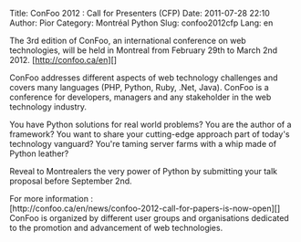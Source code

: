 Title: ConFoo 2012 : Call for Presenters (CFP)
Date: 2011-07-28 22:10
Author: Pior
Category: Montréal Python
Slug: confoo2012cfp
Lang: en

<!--:en-->

The 3rd edition of ConFoo, an international conference on web
technologies, will be held in Montreal from February 29th to March 2nd
2012. [http://confoo.ca/en][]

ConFoo addresses different aspects of web technology challenges and
covers many languages (PHP, Python, Ruby, .Net, Java). ConFoo is a
conference for developers, managers and any stakeholder in the web
technology industry.

You have Python solutions for real world problems? You are the author of
a framework? You want to share your cutting-edge approach part of
today's technology vanguard? You're taming server farms with a whip made
of Python leather?

Reveal to Montrealers the very power of Python by submitting your talk
proposal before September 2nd.

</p>

<div id="magicdomid1664">
For more information :

</div>
<div id="magicdomid1668">
[http://confoo.ca/en/news/confoo-2012-call-for-papers-is-now-open][]

</div>
ConFoo is organized by different user groups and organisations dedicated
to the promotion and advancement of web technologies.

<!--:-->

</p>

  [http://confoo.ca/en]: http://confoo.ca/en
  [http://confoo.ca/en/news/confoo-2012-call-for-papers-is-now-open]: http://confoo.ca/en/news/confoo-2012-call-for-papers-is-now-open
